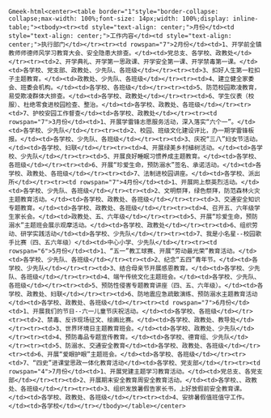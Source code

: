 `Gmeek-html<center><table border="1"style="border-collapse: collapse;max-width: 100%;font-size: 14px;width: 100%;display: inline-table;"><tbody><tr><td style="text-align: center;">月份</td><td style="text-align: center;">工作内容</td><td style="text-align: center;">执行部门</td></tr><tr><td rowspan="7">2月份</td><td>1、开学前全镇教师师德师风学习教育大会、安全隐患大排查。</td><td>党总支、各学校、政教处</td></tr><tr><td>2、开学典礼、开学第一思政课、开学安全第一课、开学禁毒第一课。</td><td>各学校、党支部、政教处、少先队、各班级</td></tr><tr><td>3、扣好人生第一粒扣子主题教育。</td><td>政教处、少先队、各班级</td></tr><tr><td>4、建立健全家委会、班委会机构。</td><td>各学校、各班级</td></tr><tr><td>5、防范校园欺凌教育，易受欺凌群体大排查。</td><td>各学校、政教处</td></tr><tr><td>6、学生仪表（校服）、杜绝零食进校园检查、整治。</td><td>各学校、政教处、各班级</td></tr><tr><td>7、护校安园工作督查</td><td>各学校、政教处</td></tr><tr><td rowspan="7">3月份</td><td>1、开展学雷锋志愿服务活动，深入落实“六个一”。</td><td>各学校、少先队</td></tr><tr><td>2、校园、班级文化建设评比，办一期学雷锋板报。</td><td>各学校、少先队、各班级</td></tr><tr><td>3、庆祝“三八”妇女节活动。</td><td>各学校、妇联</td></tr><tr><td>4、开展绿美乡村植树活动。</td><td>各学校、少先队</td></tr><tr><td>5、开展良好睡眠习惯养成主题教育。</td><td>各学校、各班级</td></tr><tr><td>6、开展“珍爱生命，预防溺水”签名、承诺活动。</td><td>各学校、政教处、各班级</td></tr><tr><td>7、法制进校园讲座。</td><td>各学校、派出所</td></tr><tr><td rowspan="7">4月份</td><td>1、开展网上祭英烈活动。</td><td>各学校、少先队、各班级</td></tr><tr><td>2、文明祭拜，绿色祭拜，防范森林火灾主题教育活动。</td><td>各学校、政教处、各班级</td></tr><tr><td>3、交通安全知识专题教育。</td><td>各学校、政教处、各班级</td></tr><tr><td>4、召开五、六年级学生家长会。</td><td>政教处、五、六年级</td></tr><tr><td>5、开展“珍爱生命，预防溺水”主题班会展示观摩活动。</td><td>各学校、政教处</td></tr><tr><td>6、组织劳动、研学实践活动</td><td>各学校、少先队</td></tr><tr><td>7、我是小名星--校园歌手比赛（四、五六年级）</td><td>中心小学、少先队</td></tr><tr><td rowspan="6">5月份</td><td>1、“五一”教工球赛、开展“劳动最光荣”教育活动。</td><td>各学校、少先队、各班级</td></tr><tr><td>2、纪念“五四”青年节。</td><td>各学校、少先队</td></tr><tr><td>3、结合母亲节开展感恩教育。</td><td>各学校、少先队、各班级</td></tr><tr><td>4、端午传统文化主题班会。</td><td>各学校、少先队、各班级</td></tr><tr><td>5、预防性侵害专题教育讲座（四、五、六年级）。</td><td>各学校、政教处、妇联</td></tr><tr><td>6、防地震应急疏散演练、预防溺水主题教育活动</td><td>各学校、政教处、各班级</td></tr><tr><td rowspan="7">6月份</td><td>1、开展我们的节日--六一儿童节庆祝活动。</td><td>各学校、各班级</td></tr><tr><td>2、禁毒、反诈现场征文、绘画比赛。</td><td>各学校、政教处、教导处</td></tr><tr><td>3、世界环境日主题教育班会。</td><td>各学校、政教处、少先队</td></tr><tr><td>4、预防毒品专题宣传教育。</td><td>各学校、德育组、少先队</td></tr><tr><td>5、防溺水、交通安全教育</td><td>各学校、政教处、各班级</td></tr><tr><td>6、开展“爱眼护眼”主题班会。</td><td>各学校、各班级</td></tr><tr><td>7、“四史”进课堂思政一体化教育活动</td><td>各学校、党支部</td></tr><tr><td rowspan="4">7月份</td><td>1、开展党建主题学习教育活动。</td><td>党总支、各党支部</td></tr><tr><td>2、开展期末安全教育周安全教育活动。</td><td>各学校、、政教处、各班级</td></tr><tr><td>3、组织发放暑假告家长书，上好放假前安全教育课。</td><td>各学校、政教处、各班级</td></tr><tr><td>4、安排暑假值班值守工作。</td><td>各学校</td></tr></tbody></table></center>`